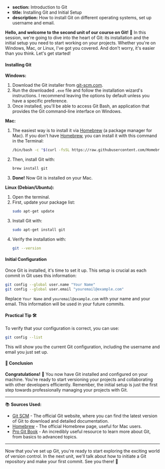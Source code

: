 * **section:** Introduction to Git
* **title:** Installing Git and Initial Setup
* **description:** How to install Git on different operating systems, set up username and email.

**Hello, and welcome to the second unit of our course on Git!** 🎉 In this session, we're going to dive into the heart of Git: its installation and the initial setup you need to start working on your projects. Whether you're on Windows, Mac, or Linux, I've got you covered. And don't worry, it's easier than you think. Let's get started!

#### Installing Git

**Windows:**
1. Download the Git installer from [git-scm.com](https://git-scm.com/).
2. Run the downloaded `.exe` file and follow the installation wizard's instructions. I recommend leaving the options by default unless you have a specific preference.
3. Once installed, you'll be able to access Git Bash, an application that provides the Git command-line interface on Windows.

**Mac:**
1. The easiest way is to install it via [Homebrew](https://brew.sh/) (a package manager for Mac). If you don't have [Homebrew](https://brew.sh/), you can install it with this command in the Terminal:
   ```bash
   /bin/bash -c "$(curl -fsSL https://raw.githubusercontent.com/Homebrew/install/HEAD/install.sh)"
   ```
2. Then, install Git with:
   ```bash
   brew install git
   ```
3. **Done!** Now Git is installed on your Mac.

**Linux (Debian/Ubuntu):**
1. Open the terminal.
2. First, update your package list:
   ```bash
   sudo apt-get update
   ```
3. Install Git with:
   ```bash
   sudo apt-get install git
   ```
4. Verify the installation with:
   ```bash
   git --version
   ```

#### Initial Configuration

Once Git is installed, it's time to set it up. This setup is crucial as each commit in Git uses this information:
```bash
git config --global user.name "Your Name"
git config --global user.email "youremail@example.com"
```

Replace `Your Name` and `youremail@example.com` with your name and your email. This information will be used in your future commits.

#### Practical Tip 🛠

To verify that your configuration is correct, you can use:
```bash
git config --list
```

This will show you the current Git configuration, including the username and email you just set up.

#### 🤔 Conclusion

**Congratulations!** 🎊 You now have Git installed and configured on your machine. You're ready to start versioning your projects and collaborating with other developers efficiently. Remember, the initial setup is just the first step towards professionally managing your projects with Git.

---

📚 **Sources Used:**
- [Git SCM](https://git-scm.com/) - The official Git website, where you can find the latest version of Git to download and detailed documentation.
- [Homebrew](https://brew.sh/index_es) - The official Homebrew page, useful for Mac users.
- [Pro Git Book](https://git-scm.com/book/en/v2) - An incredibly useful resource to learn more about Git, from basics to advanced topics.

---

Now that you've set up Git, you're ready to start exploring the exciting world of version control. In the next unit, we'll talk about how to initiate a Git repository and make your first commit. See you there! 👋